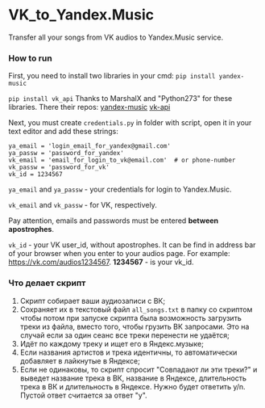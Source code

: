 # VK_to_Yandex.Music
 Transfer all your songs from VK audios to Yandex.Music service.

### How to run
First, you need to install two libraries in your cmd:
`pip install yandex-music`

`pip install vk_api`
Thanks to MarshalX and "Python273" for these libraries. There their repos:
[yandex-music](https://github.com/MarshalX/yandex-music-api)
[vk-api](https://github.com/python273/vk_api)

Next, you must create `credentials.py` in folder with script, open it in your text editor and add these strings:
```
ya_email = 'login_email_for_yandex@gmail.com'
ya_passw = 'password_for_yandex'
vk_email = 'email_for_login_to_vk@email.com'  # or phone-number
vk_passw = 'password_for_vk'
vk_id = 1234567
```
`ya_email` and `ya_passw` - your credentials for login to Yandex.Music.

`vk_email` and `vk_passw` - for VK, respectively.

Pay attention, emails and passwords must be entered **between apostrophes**.

`vk_id` - your VK user_id, without apostrophes. It can be find in address bar of your browser when you enter to your audios page. For example: https://vk.com/audios1234567. **1234567** - is your vk_id.

### Что делает скрипт
1. Скрипт собирает ваши аудиозаписи с ВК;
2. Сохраняет их в текстовый файл `all_songs.txt` в папку со скриптом чтобы потом при запуске скрипта была возможность загрузить треки из файла, вместо того, чтобы  грузить ВК запросами. Это на случай если за один сеанс все треки перенести не удаётся;
3. Идёт по каждому треку и ищет его в Яндекс.музыке; 
3. Если названия артистов и трека идентичны, то автоматически добавляет в лайкнутые в Яндексе; 
4. Если не одинаковы, то скрипт спросит "Совпадают ли эти треки?" и выведет название трека в ВК, название в Яндексе, длительность трека в ВК и длительность в Яндексе. Нужно будет ответить y/n. Пустой ответ считается за ответ "y".

